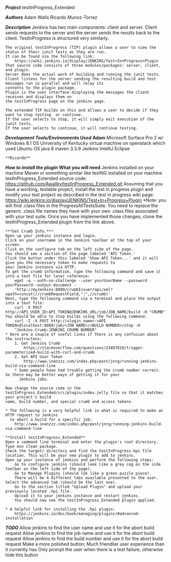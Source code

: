 ***Project***
	testInProgress_Extended

***Authors***
	Adam Walls 
	Ricardo Munoz-Torrez

***Description***
	Jenkins has two main components: client and server.
	Client sends requests to the server and the server sends the results back to the client.
	TestInProgress is structured very similarly.
	
	The original testInProgress (TIP) plugin allows a user to view the status of their junit tests as they are run.
	It can be found via the following link:
		https://wiki.jenkins.io/display/JENKINS/Test+In+Progress+Plugin
	That source code consists of three modules/packages: server, client, and plugin.
	Server does the actual work of building and running the junit tests.
	Client listens for the server sending the resulting build and test messages run in parallel and will relay its 
	contents to the plugin package.
	Plugin is the user interface displaying the messages the client receives and displays them on
	the testInProgress page on the jenkins page.

	The extended TIP builds on this and allows a user to decide if they want to stop testing  or continue.
	If the user selects to stop, it will simply exit execution of the junit tests.
	If the user selects to continue, it will continue testing.
	
***Development Tools/Environments Used***
	**Adam**
		Microsoft Surface Pro 2 w/ Windows 8.1 OS
 		University of Kentucky virtual machine on openstack which used Ubuntu OS
		java 8
		maven 3.3.9
		Jenkins 
		IntelliJ
		Eclipse
		
	**Ricardo**
		 
***How to install the plugin***
	**What you will need**
		Jenkins installed on your machine
		Maven or something similar like testNG installed on your machine
		testInProgress_Extended source code:
			https://github.com/Awallky/testInProgress_Extended.git
	Assuming that you have a working, testable project, install the test in progress plugin and 
	modify your test project as described in the test in progress wiki page:
		https://wiki.jenkins.io/display/JENKINS/Test+In+Progress+Plugin
	*Note: you will find .class files in the ProgressAllTestsSuite. You need to replace the generic 
	      .class file names they have with your own .class files associated with your test suite.
	Once you have implemented those changes, clone the testInProgress_Extended plugin from the link above.
	
	***Get Crumb Info.***
	Open up your jenkins instance and login.
	Click on your username in the Jenkins toolbar at the top of your screen.
	Click on the configure tab on the left side of the page.
	You should see a section of the page labeled 'API Token.'
	Click the button under this labeled 'Show API Token...' and it will give you the necessary token to make requests to 
	your Jenkins instance via HTTP.
	To get the crumb information, type the following command and save it into a text file for later reference:
		wget -q --auth-no-challenge --user yourUserName --password yourPassword--output-document -
		'http://myJenkins:8080/crumbIssuer/api/xml?xpath=concat(//crumbRequestField,":",//crumb)'
	Next, type the following command via a terminal and place the output into a text file:
		curl -X POST http://API_USER_ID:API_TOKEN@JENKINS_URL/job/JOB_NAME/build -H "CRUMB"
	You should be able to stop builds using the following command:
		curl -I -X POST http://<login_name>:<API TOKEN>@localhost:8080/job/<JOB NAME>/<BUILD NUMBER>/stop -H 
		"Jenkins-Crumb:JENKINS CRUMB NUMBER"
	* Here are a couple of useful links if there is any confusion about the instructons:
		1. Get Jenkins Crumb
			https://stackoverflow.com/questions/23497819/trigger-parameterized-build-with-curl-and-crumb
		2. Get API User Token
			http://www.inanzzz.com/index.php/post/jnrg/running-jenkins-build-via-command-line
		* Some people have had trouble getting the crumb number correct. So there may be better ways of getting it for your
		  Jenkins jobs.
	
	Now change the source code in the testInPrgress_Extended/src/plugin/index.jelly file so that it matches your project's build
	name, build number, and special crumb and access tokens.
	
	* The following is a very helpful link in what is required to make an HTTP request to Jenkins 
	  to abort a build for a specific job:
		http://www.inanzzz.com/index.php/post/jnrg/running-jenkins-build-via-command-line
	
	**Install testInProgress_Extended**
	Open a command line terminal and enter the plugin's root directory.
	Type mvn clean package.
	Check the target/ directory and find the testInProgress.hpi file location. This will be your new plugin to add to jenkins.
	Open up your instance of jenkins and perform the following steps:
		Go to configure jenkins (should look like a grey cog on the side toolbar on the left side of the page).
		Go to Manage Plugins (should lok like a green puzzle piece).
		There will be 4 different tabs available presented to the user. Select the advanced tab (should be the last one).
		Go to the section titled "Upload Plugin" and upload your previously located .hpi file. 
		Upload it to your jenkins instance and restart jenkins.
		You should now see the testInProgress_Extended plugin applied.
		
	* A helpful link for installing the .hpi plugin:
		https://jenkins.io/doc/book/managing/plugins/#advanced-installation
***TODO***
	Allow jenkins to find the user name and use it for the abort build request
	Allow jenkins to find the job name and use it for the abort build request
	Allow jenkins to find the build number and use it for the abort build request
	Make a more polished button; Much friendlier user experience than it currently has
	Only prompt the user when there is a test failure, otherwise hide this button
